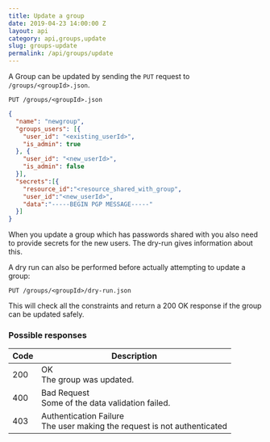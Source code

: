 ```yaml
---
title: Update a group
date: 2019-04-23 14:00:00 Z
layout: api
category: api,groups,update
slug: groups-update
permalink: /api/groups/update
---
```


A Group can be updated by sending the `PUT` request to `/groups/<groupId>.json`.

```
PUT /groups/<groupId>.json
```
```json
{
  "name": "newgroup",
  "groups_users": [{
    "user_id": "<existing_userId>",
    "is_admin": true
  }, {
    "user_id": "<new_userId>",
    "is_admin": false
  }],
  "secrets":[{
    "resource_id":"<resource_shared_with_group",
    "user_id":"<new_userId>",
    "data":"-----BEGIN PGP MESSAGE-----"
  }]
}
```

When you update a group which has passwords shared with you also need to provide secrets for the new users. 
The dry-run gives information about this.

A dry run can also be performed before actually attempting to update a group:
```
PUT /groups/<groupId>/dry-run.json
```

This will check all the constraints and return a 200 OK response if the group can be updated safely.

### Possible responses

<table class="table-parameters">
    <thead>
        <tr>
            <th>Code</th>
            <th>Description</th>
        </tr>
    </thead>
    <tbody>
        <tr>
            <td>200</td>
            <td>OK<br/>
            The group was updated.</td>
        </tr>
        <tr>
            <td>400</td>
            <td>Bad Request<br/>
            Some of the data validation failed.</td>
        </tr>
        <tr>
            <td>403</td>
            <td>Authentication Failure<br/>
            The user making the request is not authenticated</td>
        </tr>
    </tbody>
</table>
